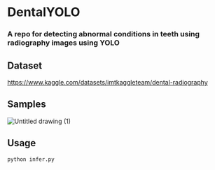 # DentalYOLO
### A repo for detecting abnormal conditions in teeth using radiography images using YOLO

## Dataset
https://www.kaggle.com/datasets/imtkaggleteam/dental-radiography

## Samples
![Untitled drawing (1)](https://github.com/rzamarefat/DentalYOLO/assets/79300456/0f4481a4-2177-4edf-a72f-65190644b326)

## Usage
```
python infer.py
```

